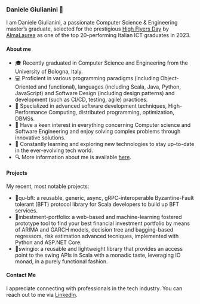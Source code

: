 ### Daniele Giulianini 👋
<!--
**danielegiulianini/danielegiulianini** is a ✨ _special_ ✨ repository because its `README.md` (this file) appears on your GitHub profile.

Here are some ideas to get you started:

- 🔭 I’m currently working on ...
- 🌱 I’m currently learning ...
- 👯 I’m looking to collaborate on ...
- 🤔 I’m looking for help with ...
- 💬 Ask me about ...
- 📫 How to reach me: ...
- 😄 Pronouns: ...
- ⚡ Fun fact: ...
-->

I am Daniele Giulianini, a passionate Computer Science & Engineering master’s graduate, selected for the prestigious [High Flyers Day](https://www.almalaurea.it/servizi-per-le-imprese/eventi-di-selezione/high-flyers-day) by [AlmaLaurea](https://www.almalaurea.it/) as one of the top 20-performing Italian ICT graduates in 2023.

#### About me

<!-- still missing the "I'm currently working for ..."-->
- 🎓 Recently graduated in Computer Science and Engineering from the University of Bologna, Italy.
- 💻 Proficient in various programming paradigms (including Object-Oriented and functional), languages (including Scala, Java, Python, JavaScript) and Software Design (including design patterns) and development (such as CI/CD, testing, agile) practices.
- 🔬 Specialized in advanced software development techniques, High-Performance Computing, distributed programming, optimization, DBMSs.
- 🤩 Have a keen interest in everything concerning Computer science and Software Engineering and enjoy solving complex problems through innovative solutions.
- 🌱 Constantly learning and exploring new technologies to stay up-to-date in the ever-evolving tech world.
- 🔍 More information about me is available [here](https://www.linkedin.com/in/danielegiulianini/).

#### Projects
My recent, most notable projects:
- 🚀qu-bft: a reusable, generic, async, gRPC-interoperable Byzantine-Fault tolerant (BFT) protocol library for Scala developers to build up BFT services.
- 🚀inbestment-portfolio: a web-based and machine-learning fostered prototype tool to find your best financial investment portfolio by means of ARIMA and GARCH models, decision tree and bagging-based regressors, risk estimation advanced tecniques, implemented with Python and ASP.NET Core.
- 🚀swingio: a reusable and lightweight library that provides an access point to the swing APIs in Scala with a monadic taste, leveraging IO monad, in a purely functional fashion.

#### Contact Me
I appreciate connecting with professionals in the tech industry. You can reach out to me via [LinkedIn](https://www.linkedin.com/in/danielegiulianini/).
